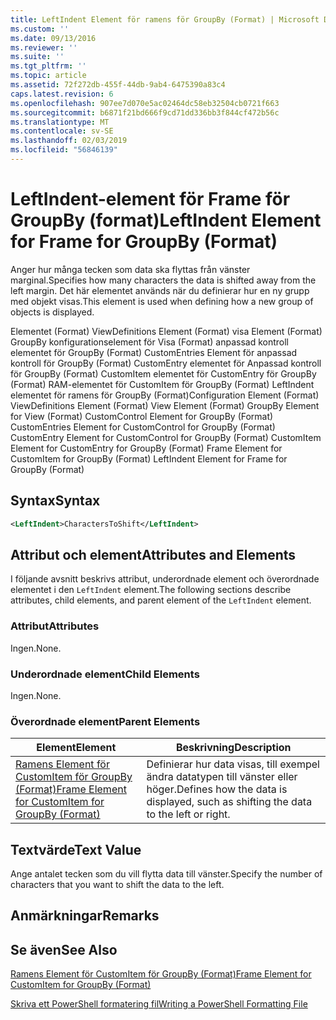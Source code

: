 ```yaml
---
title: LeftIndent Element för ramens för GroupBy (Format) | Microsoft Docs
ms.custom: ''
ms.date: 09/13/2016
ms.reviewer: ''
ms.suite: ''
ms.tgt_pltfrm: ''
ms.topic: article
ms.assetid: 72f272db-455f-44db-9ab4-6475390a83c4
caps.latest.revision: 6
ms.openlocfilehash: 907ee7d070e5ac02464dc58eb32504cb0721f663
ms.sourcegitcommit: b6871f21bd666f9cd71dd336bb3f844cf472b56c
ms.translationtype: MT
ms.contentlocale: sv-SE
ms.lasthandoff: 02/03/2019
ms.locfileid: "56846139"
---
```

# <a name="leftindent-element-for-frame-for-groupby-format"></a><span data-ttu-id="bd367-102">LeftIndent-element för Frame för GroupBy (format)</span><span class="sxs-lookup"><span data-stu-id="bd367-102">LeftIndent Element for Frame for GroupBy (Format)</span></span>

<span data-ttu-id="bd367-103">Anger hur många tecken som data ska flyttas från vänster marginal.</span><span class="sxs-lookup"><span data-stu-id="bd367-103">Specifies how many characters the data is shifted away from the left margin.</span></span> <span data-ttu-id="bd367-104">Det här elementet används när du definierar hur en ny grupp med objekt visas.</span><span class="sxs-lookup"><span data-stu-id="bd367-104">This element is used when defining how a new group of objects is displayed.</span></span>

<span data-ttu-id="bd367-105">Elementet (Format) ViewDefinitions Element (Format) visa Element (Format) GroupBy konfigurationselement för Visa (Format) anpassad kontroll elementet för GroupBy (Format) CustomEntries Element för anpassad kontroll för GroupBy (Format) CustomEntry elementet för Anpassad kontroll för GroupBy (Format) CustomItem elementet för CustomEntry för GroupBy (Format) RAM-elementet för CustomItem för GroupBy (Format) LeftIndent elementet för ramens för GroupBy (Format)</span><span class="sxs-lookup"><span data-stu-id="bd367-105">Configuration Element (Format) ViewDefinitions Element (Format) View Element (Format) GroupBy Element for View (Format) CustomControl Element for GroupBy (Format) CustomEntries Element for CustomControl for GroupBy (Format) CustomEntry Element for CustomControl for GroupBy (Format) CustomItem Element for CustomEntry for GroupBy (Format) Frame Element for CustomItem for GroupBy (Format) LeftIndent Element for Frame for GroupBy (Format)</span></span>

## <a name="syntax"></a><span data-ttu-id="bd367-106">Syntax</span><span class="sxs-lookup"><span data-stu-id="bd367-106">Syntax</span></span>

```xml
<LeftIndent>CharactersToShift</LeftIndent>
```

## <a name="attributes-and-elements"></a><span data-ttu-id="bd367-107">Attribut och element</span><span class="sxs-lookup"><span data-stu-id="bd367-107">Attributes and Elements</span></span>

<span data-ttu-id="bd367-108">I följande avsnitt beskrivs attribut, underordnade element och överordnade elementet i den `LeftIndent` element.</span><span class="sxs-lookup"><span data-stu-id="bd367-108">The following sections describe attributes, child elements, and parent element of the `LeftIndent` element.</span></span>

### <a name="attributes"></a><span data-ttu-id="bd367-109">Attribut</span><span class="sxs-lookup"><span data-stu-id="bd367-109">Attributes</span></span>

<span data-ttu-id="bd367-110">Ingen.</span><span class="sxs-lookup"><span data-stu-id="bd367-110">None.</span></span>

### <a name="child-elements"></a><span data-ttu-id="bd367-111">Underordnade element</span><span class="sxs-lookup"><span data-stu-id="bd367-111">Child Elements</span></span>

<span data-ttu-id="bd367-112">Ingen.</span><span class="sxs-lookup"><span data-stu-id="bd367-112">None.</span></span>

### <a name="parent-elements"></a><span data-ttu-id="bd367-113">Överordnade element</span><span class="sxs-lookup"><span data-stu-id="bd367-113">Parent Elements</span></span>

|<span data-ttu-id="bd367-114">Element</span><span class="sxs-lookup"><span data-stu-id="bd367-114">Element</span></span>|<span data-ttu-id="bd367-115">Beskrivning</span><span class="sxs-lookup"><span data-stu-id="bd367-115">Description</span></span>|
|-------------|-----------------|
|[<span data-ttu-id="bd367-116">Ramens Element för CustomItem för GroupBy (Format)</span><span class="sxs-lookup"><span data-stu-id="bd367-116">Frame Element for CustomItem for GroupBy (Format)</span></span>](./frame-element-for-customitem-for-groupby-format.md)|<span data-ttu-id="bd367-117">Definierar hur data visas, till exempel ändra datatypen till vänster eller höger.</span><span class="sxs-lookup"><span data-stu-id="bd367-117">Defines how the data is displayed, such as shifting the data to the left or right.</span></span>|

## <a name="text-value"></a><span data-ttu-id="bd367-118">Textvärde</span><span class="sxs-lookup"><span data-stu-id="bd367-118">Text Value</span></span>

<span data-ttu-id="bd367-119">Ange antalet tecken som du vill flytta data till vänster.</span><span class="sxs-lookup"><span data-stu-id="bd367-119">Specify the number of characters that you want to shift the data to the left.</span></span>

## <a name="remarks"></a><span data-ttu-id="bd367-120">Anmärkningar</span><span class="sxs-lookup"><span data-stu-id="bd367-120">Remarks</span></span>

## <a name="see-also"></a><span data-ttu-id="bd367-121">Se även</span><span class="sxs-lookup"><span data-stu-id="bd367-121">See Also</span></span>

[<span data-ttu-id="bd367-122">Ramens Element för CustomItem för GroupBy (Format)</span><span class="sxs-lookup"><span data-stu-id="bd367-122">Frame Element for CustomItem for GroupBy (Format)</span></span>](./frame-element-for-customitem-for-groupby-format.md)

[<span data-ttu-id="bd367-123">Skriva ett PowerShell formatering fil</span><span class="sxs-lookup"><span data-stu-id="bd367-123">Writing a PowerShell Formatting File</span></span>](./writing-a-powershell-formatting-file.md)
